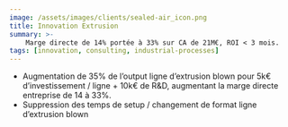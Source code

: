 ```yaml
---
image: /assets/images/clients/sealed-air_icon.png
title: Innovation Extrusion
summary: >-
    Marge directe de 14% portée à 33% sur CA de 21M€, ROI < 3 mois.
tags: [innovation, consulting, industrial-processes]
---
```


<ul>
	<li>Augmentation de 35% de l’output ligne d’extrusion blown pour 5k€ d’investissement / ligne + 10k€ de R&D, augmentant la marge directe entreprise  de 14 à 33%.</li>
	<li>Suppression des temps de setup / changement de format ligne d’extrusion blown</li>
</ul>
